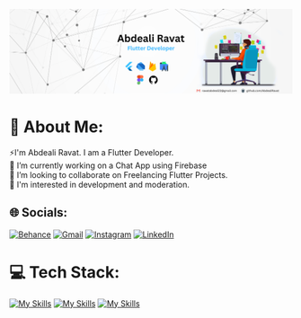 ![Header](https://github.com/AbdealiRavat/AbdealiRavat/blob/main/linkedin-banner.png)

# 💫 About Me:
⚡I'm Abdeali Ravat. I am a Flutter Developer.<br> 🔭 I’m currently working on a Chat App using Firebase<br>👯 I’m looking to collaborate on Freelancing Flutter Projects.<br>🌱 I'm interested in development and moderation.


## 🌐 Socials:
[![Behance](https://img.shields.io/badge/Behance-1769ff?logo=behance&logoColor=white)](https://behance.net/abdealirawat) [![Gmail](https://img.shields.io/badge/Gmail-red?logo=Gmail&logoColor=white)](https://mail.google.com/mail/?fs=1&su=Nice%20gmail%20lib&to=kunalvagh45%40gmail.com&view=cm) [![Instagram](https://img.shields.io/badge/Instagram-%23E4405F.svg?logo=Instagram&logoColor=white)](https://instagram.com/abd_ravat) [![LinkedIn](https://img.shields.io/badge/LinkedIn-%230077B5.svg?logo=linkedin&logoColor=white)](https://linkedin.com/in/abdeali-ravat) 


# 💻 Tech Stack:
[![My Skills](https://skillicons.dev/icons?i=flutter,dart,androidstudio,vscode,firebase&theme=dark)](https://skillicons.dev)    [![My Skills](https://skillicons.dev/icons?i=html,css,js,bootstrap,git,github&theme=dark)](https://skillicons.dev)    [![My Skills](https://skillicons.dev/icons?i=figma,ps,ai&theme=dark)](https://skillicons.dev)
